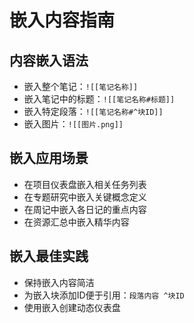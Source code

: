 # 嵌入内容指南

## 内容嵌入语法
- 嵌入整个笔记：`![[笔记名称]]`
- 嵌入笔记中的标题：`![[笔记名称#标题]]`
- 嵌入特定段落：`![[笔记名称#^块ID]]`
- 嵌入图片：`![[图片.png]]`

## 嵌入应用场景
- 在项目仪表盘嵌入相关任务列表
- 在专题研究中嵌入关键概念定义
- 在周记中嵌入各日记的重点内容
- 在资源汇总中嵌入精华内容

## 嵌入最佳实践
- 保持嵌入内容简洁
- 为嵌入块添加ID便于引用：`段落内容 ^块ID`
- 使用嵌入创建动态仪表盘